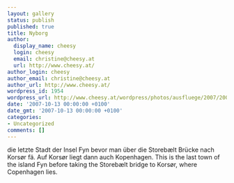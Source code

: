 ```yaml
---
layout: gallery
status: publish
published: true
title: Nyborg
author:
  display_name: cheesy
  login: cheesy
  email: christine@cheesy.at
  url: http://www.cheesy.at/
author_login: cheesy
author_email: christine@cheesy.at
author_url: http://www.cheesy.at/
wordpress_id: 1954
wordpress_url: http://www.cheesy.at/wordpress/photos/ausfluege/2007/2007-10-13/nyborg/
date: '2007-10-13 00:00:00 +0100'
date_gmt: '2007-10-13 00:00:00 +0100'
categories:
- Uncategorized
comments: []
---
```

<!--:de-->die letzte Stadt der Insel Fyn bevor man über die Storebælt Brücke nach Korsør fä. Auf Korsør liegt dann auch Kopenhagen.
<!--:--><!--:en-->This is the last town of the island Fyn before taking the Storebælt bridge to Korsør, where Copenhagen lies.
<!--:-->
